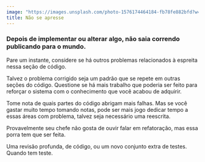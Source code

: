 ```yaml
---
image: "https://images.unsplash.com/photo-1576174464184-fb78fe882bfd?w=500&auto=format&fit=crop&q=60&ixlib=rb-4.0.3&ixid=M3wxMjA3fDB8MHxjb2xsZWN0aW9uLXBhZ2V8N3wyTWptbWlzV0JQTXx8ZW58MHx8fHx8"
title: Não se apresse
---
```


### Depois de implementar ou alterar algo, não saia correndo publicando para o mundo.

Pare um instante, considere se há outros problemas relacionados à espreita nessa seção de código.

Talvez o problema corrigido seja um padrão que se repete em outras seções do código. Questione se há mais trabalho que poderia ser feito para reforçar o sistema com o conhecimento que você acabou de adquirir.

Tome nota de quais partes do código abrigam mais falhas. Mas se você gastar muito tempo tomando notas, pode ser mais jogo dedicar tempo a essas áreas com problema, talvez seja necessário uma reescrita.

Provavelmente seu chefe não gosta de ouvir falar em refatoração, mas essa porra tem que ser feita.

Uma revisão profunda, de código, ou um novo conjunto extra de testes. Quando tem teste.

